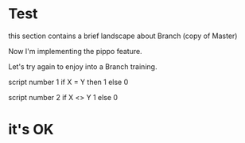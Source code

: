 # Test


this section contains a brief landscape about Branch (copy of Master)

Now I'm implementing the pippo feature.

Let's try again to enjoy into a Branch training.

script number 1
 if X = Y then 1
	else 0

script number 2
 if X <> Y 1
	else 0

# it's OK

